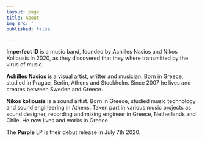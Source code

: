 ```yaml
---
layout: page
title: About
img_src: ''
published: false

---
```

**Imperfect ID** is a music band, founded by Achilles Nasios and Nikos Koliousis in 2020, as they discovered that they where transmitted by the virus of music.

**Achilles Nasios** is a visual artist, writter and musician. Born in Greece, studied in Prague, Berlin, Athens and Stockholm. Since 2007 he lives and creates between Sweden and Greece.

**Nikos koliousis** is a sound artist. Born in Greece, studied music technology and sound engineering in Athens. Taken part in various music projects as sound designer, recording and mixing engineer in Greece, Netherlands and Chile. He now lives and works in Greece.

The **Purple** LP is their debut release in July 7th 2020.